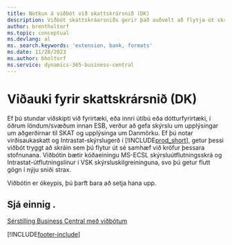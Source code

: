 ```yaml
---
title: Notkun á viðbót við skattskrársnið (DK)
description: Viðbót skattskráarsniðs gerir það auðvelt að flytja út skrár sem eru forstilltar til að uppfylla kröfur banka um rafræna skráningu.
author: brentholtorf
ms.topic: conceptual
ms.devlang: al
ms. search.keywords: 'extension, bank, formats'
ms.date: 11/28/2023
ms.author: bholtorf
ms.service: dynamics-365-business-central
---
```


# Viðauki fyrir skattskrársnið (DK)
Ef þú stundar viðskipti við fyrirtæki, eða innri útibú eða dótturfyrirtæki, í öðrum löndum/svæðum innan ESB, verður að gefa skýrslu um upplýsingar um aðgerðirnar til SKAT og upplýsinga um Danmörku. Ef þú notar virðisaukaskatt og Intrastat-skýrslugerð í [!INCLUDE[prod_short](includes/prod_short.md)], getur þessi viðbót tryggt að skráin sem þú flytur út sé samhæf við kröfur þessara stofnunana. Viðbótin bætir kóðaeiningu MS-ECSL skýrsluútflutningsskrá og Intrastat-útflutningslínur í VSK skýrsluskilgreininguna, svo þú getur flutt gögn í nýju sniði strax.

Viðbótin er ókeypis, þú þarft bara að setja hana upp.

## Sjá einnig .
[Sérstilling Business Central með viðbótum](ui-extensions.md)


[!INCLUDE[footer-include](includes/footer-banner.md)]